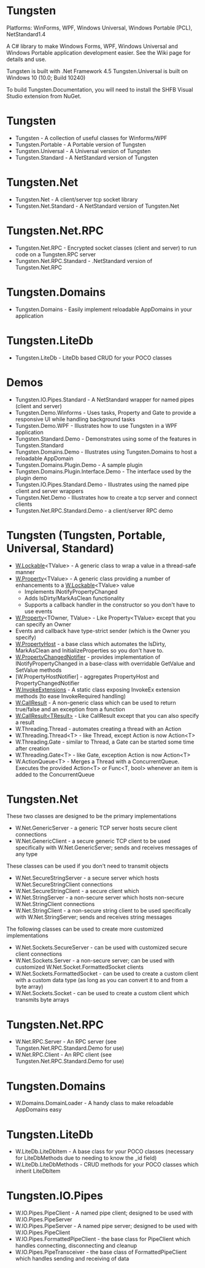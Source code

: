 # Tungsten

Platforms: WinForms, WPF, Windows Universal, Windows Portable (PCL), NetStandard1.4

A C# library to make Windows Forms, WPF, Windows Universal and Windows Portable application development easier.  See the Wiki page for details and use.

Tungsten is built with .Net Framework 4.5
Tungsten.Universal is built on Windows 10 (10.0; Build 10240)

To build Tungsten.Documentation, you will need to install the SHFB Visual Studio extension from NuGet.

# Tungsten
* Tungsten - A collection of useful classes for Winforms/WPF
* Tungsten.Portable - A Portable version of Tungsten
* Tungsten.Universal - A Universal version of Tungsten
* Tungsten.Standard - A NetStandard version of Tungsten

# Tungsten.Net
* Tungsten.Net - A client/server tcp socket library
* Tungsten.Net.Standard - A NetStandard version of Tungsten.Net

# Tungsten.Net.RPC
* Tungsten.Net.RPC - Encrypted socket classes (client and server) to run code on a Tungsten.RPC server
* Tungsten.Net.RPC.Standard - .NetStandard version of Tungsten.Net.RPC

# Tungsten.Domains
* Tungsten.Domains - Easily implement reloadable AppDomains in your application

# Tungsten.LiteDb
* Tungsten.LiteDb - LiteDb based CRUD for your POCO classes

# Demos
* Tungsten.IO.Pipes.Standard - A NetStandard wrapper for named pipes (client and server)
* Tungsten.Demo.Winforms - Uses tasks, Property and Gate to provide a responsive UI while handling background tasks
* Tungsten.Demo.WPF - Illustrates how to use Tungsten in a WPF application
* Tungsten.Standard.Demo - Demonstrates using some of the features in Tungsten.Standard
* Tungsten.Domains.Demo - Illustrates using Tungsten.Domains to host a reloadable AppDomain
* Tungsten.Domains.Plugin.Demo - A sample plugin
* Tungsten.Domains.Plugin.Interface.Demo - The interface used by the plugin demo
* Tungsten.IO.Pipes.Standard.Demo - Illustrates using the named pipe client and server wrappers
* Tungsten.Net.Demo - Illustrates how to create a tcp server and connect clients
* Tungsten.Net.RPC.Standard.Demo - a client/server RPC demo

# Tungsten (Tungsten, Portable, Universal, Standard)
* [W.Lockable](https://github.com/mode51/Tungsten/wiki/Lockable-TValue)\<TValue\> - A generic class to wrap a value in a thread-safe manner
* [W.Property](https://github.com/mode51/Tungsten/wiki/Property-TValue)\<TValue\> - A generic class providing a number of enhancements to a [W.Lockable](https://github.com/mode51/Tungsten/wiki/Lockable-TValue-)\<TValue\> value
    * Implements INotifyPropertyChanged
    * Adds IsDirty/MarkAsClean functionality
    * Supports a callback handler in the constructor so you don't have to use events
* [W.Property](https://github.com/mode51/Tungsten/wiki/Property-TOwner,-TValue)\<TOwner, TValue\> - Like Property\<TValue\> except that you can specify an Owner
* Events and callback have type-strict sender (which is the Owner you specify)
* [W.PropertyHost](https://github.com/mode51/Tungsten/wiki/PropertyHost) - a base class which automates the IsDirty, MarkAsClean and InitializeProperties so you don't have to.
* [W.PropertyChangedNotifier](https://github.com/mode51/Tungsten/wiki/PropertyChangedNotifier) - provides implementation of INotifyPropertyChanged in a base-class with overridable GetValue and SetValue methods
* [W.PropertyHostNotifier] - aggregates PropertyHost and PropertyChangedNotifier
* [W.InvokeExtensions](https://github.com/mode51/Tungsten/wiki/InvokeExtensions) - A static class exposing InvokeEx extension methods (to ease InvokeRequired handling)
* [W.CallResult](https://github.com/mode51/Tungsten/wiki/CallResult) - A non-generic class which can be used to return true/false and an exception from a function
* [W.CallResult\<TResult\>](https://github.com/mode51/Tungsten/wiki/CallResult-TResult) - Like CallResult except that you can also specify a result
* W.Threading.Thread - automates creating a thread with an Action
* W.Threading.Thread\<T\> - like Thread, except Action is now Action\<T\>
* W.Threading.Gate - similar to Thread, a Gate can be started some time after creation
* W.Threading.Gate\<T\> - like Gate, exception Action is now Action\<T\>
* W.ActionQueue\<T\> - Merges a Thread with a ConcurrentQueue.  Executes the provided Action\<T\> or Func\<T, bool\> whenever an item is added to the ConcurrentQueue

# Tungsten.Net
These two classes are designed to be the primary implementations
* W.Net.GenericServer - a generic TCP server hosts secure client connections
* W.Net.GenericClient - a secure generic TCP client to be used specifically with W.Net.GenericServer; sends and receives messages of any type

These classes can be used if you don't need to transmit objects
* W.Net.SecureStringServer - a secure server which hosts W.Net.SecureStringClient connections
* W.Net.SecureStringClient - a secure client which 
* W.Net.StringServer - a non-secure server which hosts non-secure W.Net.StringClient connections
* W.Net.StringClient - a non-secure string client to be used specifically with W.Net.StringServer; sends and receives string messages

The following classes can be used to create more customized implementations
* W.Net.Sockets.SecureServer - can be used with customized secure client connections
* W.Net.Sockets.Server - a non-secure server; can be used with customized W.Net.Socket.FormattedSocket clients
* W.Net.Sockets.FormattedSocket - can be used to create a custom client with a custom data type (as long as you can convert it to and from a byte array)
* W.Net.Sockets.Socket - can be used to create a custom client which transmits byte arrays

# Tungsten.Net.RPC
* W.Net.RPC.Server - An RPC server (see Tungsten.Net.RPC.Standard.Demo for use)
* W.Net.RPC.Client - An RPC client (see Tungsten.Net.RPC.Standard.Demo for use)

# Tungsten.Domains
* W.Domains.DomainLoader - A handy class to make reloadable AppDomains easy

# Tungsten.LiteDb
* W.LiteDb.LiteDbItem - A base class for your POCO classes (necessary for LiteDbMethods due to needing to know the \_id field)
* W.LiteDb.LiteDbMethods - CRUD methods for your POCO classes which inherit LiteDbItem

# Tungsten.IO.Pipes
* W.IO.Pipes.PipeClient - A named pipe client; designed to be used with W.IO.Pipes.PipeServer
* W.IO.Pipes.PipeServer - A named pipe server; designed to be used with W.IO.Pipes.PipeClient
* W.IO.Pipes.FormattedPipeClient - the base class for PipeClient which handles connecting, disconnecting and cleanup
* W.IO.Pipes.PipeTransceiver - the base class of FormattedPipeClient which handles sending and receiving of data

